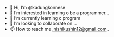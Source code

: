 - 👋 Hi, I’m @kadungkonnese
- 👀 I’m interested in learning o be a programmer...
- 🌱 I’m currently learning c program
- 💞️ I’m looking to collaborate on ...
- 📫 How to reach me .nishikushin12@gmail.com..

<!---
kadungkonnese/kadungkonnese is a ✨ special ✨ repository because its `README.md` (this file) appears on your GitHub profile.
You can click the Preview link to take a look at your changes.
--->
